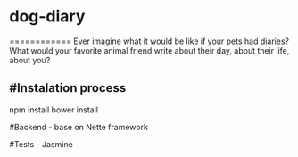 # dog-diary
============
Ever imagine what it would be like if your pets had diaries? What would your favorite animal friend write about their day, about their life, about you?

#Instalation process
--------------------
npm install
bower install

#Backend - base on Nette framework

#Tests - Jasmine
